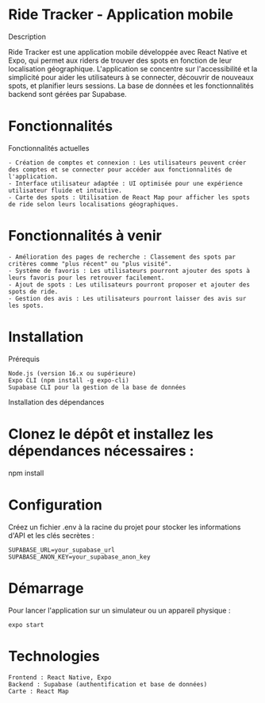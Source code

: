 # Ride Tracker - Application mobile

Description

Ride Tracker est une application mobile développée avec React Native et Expo, qui permet aux riders de trouver des spots en fonction de leur localisation géographique. L'application se concentre sur l'accessibilité et la simplicité pour aider les utilisateurs à se connecter, découvrir de nouveaux spots, et planifier leurs sessions. La base de données et les fonctionnalités backend sont gérées par Supabase.

# Fonctionnalités

Fonctionnalités actuelles

    - Création de comptes et connexion : Les utilisateurs peuvent créer des comptes et se connecter pour accéder aux fonctionnalités de l'application.
    - Interface utilisateur adaptée : UI optimisée pour une expérience utilisateur fluide et intuitive.
    - Carte des spots : Utilisation de React Map pour afficher les spots de ride selon leurs localisations géographiques.

# Fonctionnalités à venir

    - Amélioration des pages de recherche : Classement des spots par critères comme "plus récent" ou "plus visité".
    - Système de favoris : Les utilisateurs pourront ajouter des spots à leurs favoris pour les retrouver facilement.
    - Ajout de spots : Les utilisateurs pourront proposer et ajouter des spots de ride.
    - Gestion des avis : Les utilisateurs pourront laisser des avis sur les spots.

# Installation

Prérequis

    Node.js (version 16.x ou supérieure)
    Expo CLI (npm install -g expo-cli)
    Supabase CLI pour la gestion de la base de données

Installation des dépendances

# Clonez le dépôt et installez les dépendances nécessaires :

  npm install

# Configuration

Créez un fichier .env à la racine du projet pour stocker les informations d'API et les clés secrètes :

    SUPABASE_URL=your_supabase_url
    SUPABASE_ANON_KEY=your_supabase_anon_key

# Démarrage

Pour lancer l'application sur un simulateur ou un appareil physique :

    expo start

# Technologies

    Frontend : React Native, Expo
    Backend : Supabase (authentification et base de données)
    Carte : React Map
